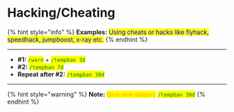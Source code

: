 # Hacking/Cheating

{% hint style="info" %}
**Examples:** <mark style="color:blue;">Using cheats or hacks like flyhack, speedhack, jumpboost, x-ray etc.</mark>
{% endhint %}

***

* **#1:** <mark style="color:green;">`/warn`</mark> + <mark style="color:green;">`/tempban 3d`</mark>
* **#2:** <mark style="color:green;">`/tempban 7d`</mark>
* **Repeat after #2:** <mark style="color:green;">`/tempban 30d`</mark>

***

{% hint style="warning" %}
**Note:** <mark style="color:orange;">Give new players</mark> <mark style="color:green;">`/tempban 30d`</mark>
{% endhint %}
